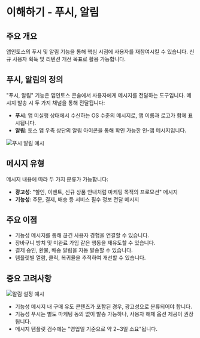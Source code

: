 # 이해하기 - 푸시, 알림

## 주요 개요

앱인토스의 푸시 및 알림 기능을 통해 핵심 시점에 사용자를 재참여시킬 수 있습니다. 신규 사용자 획득 및 리텐션 개선 목표로 활용 가능합니다.

## 푸시, 알림의 정의

"푸시, 알림" 기능은 앱인토스 콘솔에서 사용자에게 메시지를 전달하는 도구입니다. 메시지 발송 시 두 가지 채널을 통해 전달됩니다:

- **푸시**: 앱 미실행 상태에서 수신하는 OS 수준의 메시지로, 앱 이름과 로고가 함께 표시됩니다.
- **알림**: 토스 앱 우측 상단의 알림 아이콘을 통해 확인 가능한 인-앱 메시지입니다.

![푸시 알림 예시](/assets/push-intro-1.BBR08txD.png)

## 메시지 유형

메시지 내용에 따라 두 가지 분류가 가능합니다:

- **광고성**: "할인, 이벤트, 신규 상품 안내처럼 마케팅 목적의 프로모션" 메시지
- **기능성**: 주문, 결제, 배송 등 서비스 필수 정보 전달 메시지

## 주요 이점

- 기능성 메시지를 통해 끊긴 사용자 경험을 연결할 수 있습니다.
- 장바구니 방치 및 미완료 가입 같은 행동을 재유도할 수 있습니다.
- 결제 승인, 환불, 배송 알림을 자동 발송할 수 있습니다.
- 템플릿별 열람, 클릭, 복귀율을 추적하여 개선할 수 있습니다.

## 중요 고려사항

![알림 설정 예시](/assets/push-intro-2.njasv2ug.png)

- 기능성 메시지 내 구매 유도 콘텐츠가 포함된 경우, 광고성으로 분류되어야 합니다.
- 기능성 푸시는 별도 마케팅 동의 없이 발송 가능하나, 사용자 해제 옵션 제공이 권장됩니다.
- 메시지 템플릿 검수에는 "영업일 기준으로 약 2~3일 소요"됩니다.
